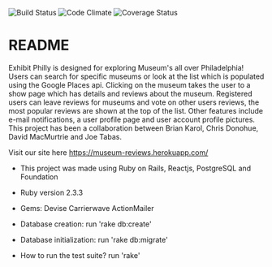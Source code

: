 ![Build Status](https://codeship.com/projects/793b8130-340b-0135-6abb-4afe72fab10a/status?branch=master)
![Code Climate](https://codeclimate.com/github/jtabas/museum-reviews.png)
![Coverage Status](https://coveralls.io/repos/jtabas/museum-reviews/badge.png)

# README

  Exhibit Philly is designed for exploring Museum's all over Philadelphia! Users can search for specific museums or look at the list which is populated using the Google Places api. Clicking on the museum takes the user to a show page which has details and reviews about the museum. Registered users can leave reviews for museums and vote on other users reviews, the most popular reviews are shown at the top of the list. Other features include e-mail notifications, a user profile page and user account profile pictures. This project has been a collaboration between Brian Karol, Chris Donohue, David MacMurtrie and Joe Tabas.

  Visit our site here
  https://museum-reviews.herokuapp.com/

* This project was made using Ruby on Rails, Reactjs, PostgreSQL and Foundation

* Ruby version 2.3.3

* Gems:
  Devise
  Carrierwave
  ActionMailer

* Database creation:
  run 'rake db:create'

* Database initialization:
  run 'rake db:migrate'

* How to run the test suite?
  run 'rake'
